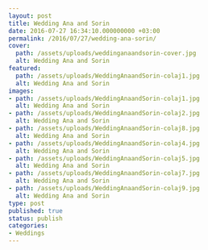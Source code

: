 ```yaml
---
layout: post
title: Wedding Ana and Sorin
date: 2016-07-27 16:34:10.000000000 +03:00
permalink: /2016/07/27/wedding-ana-sorin/
cover:
  path: /assets/uploads/weddinganaandsorin-cover.jpg
  alt: Wedding Ana and Sorin
featured:
  path: /assets/uploads/WeddingAnaandSorin-colaj1.jpg
  alt: Wedding Ana and Sorin
images:
- path: /assets/uploads/WeddingAnaandSorin-colaj1.jpg
  alt: Wedding Ana and Sorin
- path: /assets/uploads/WeddingAnaandSorin-colaj2.jpg
  alt: Wedding Ana and Sorin
- path: /assets/uploads/WeddingAnaandSorin-colaj8.jpg
  alt: Wedding Ana and Sorin
- path: /assets/uploads/WeddingAnaandSorin-colaj4.jpg
  alt: Wedding Ana and Sorin
- path: /assets/uploads/WeddingAnaandSorin-colaj5.jpg
  alt: Wedding Ana and Sorin
- path: /assets/uploads/WeddingAnaandSorin-colaj7.jpg
  alt: Wedding Ana and Sorin
- path: /assets/uploads/WeddingAnaandSorin-colaj9.jpg
  alt: Wedding Ana and Sorin
type: post
published: true
status: publish
categories:
- Weddings
---
```

